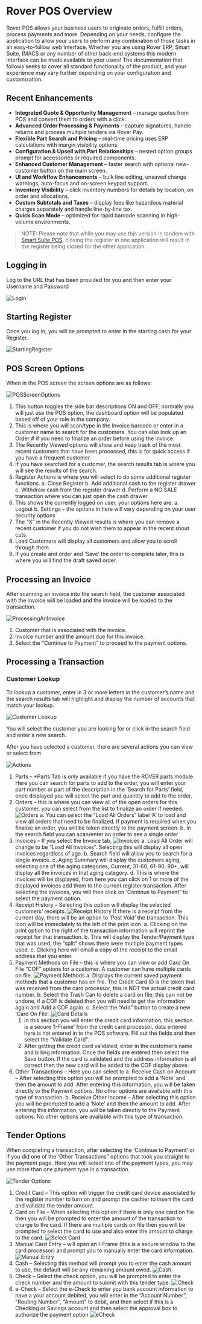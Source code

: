 # Rover POS Overview

<PageHeader />

Rover POS allows your business users to originate orders, fulfill orders, process payments and more. Depending on your needs, configure the application to allow your users to perform any combination of those tasks in an easy-to-follow web interface. Whether you are using Rover ERP, Smart Suite, IMACS or any number of other back-end systems this modern interface can be made available to your users! The documentation that follows seeks to cover all standard functionality of the product, and your experience may vary further depending on your configuration and customization.

## Recent Enhancements

- **Integrated Quote & Opportunity Management** – manage quotes from POS and convert them to orders with a click.
- **Advanced Order Processing & Payments** – capture signatures, handle returns and process multiple tenders via Rover Pay.
- **Flexible Part Search and Pricing** – real-time pricing uses ERP calculations with margin visibility options.
- **Configuration & Upsell with Part Relationships** – nested option groups prompt for accessories or required components.
- **Enhanced Customer Management** – faster search with optional new-customer button on the main screen.
- **UI and Workflow Enhancements** – bulk line editing, unsaved change warnings, auto-focus and on-screen keypad support.
- **Inventory Visibility** – click inventory numbers for details by location, on order and allocations.
- **Custom Subtotals and Taxes** – display fees like hazardous material charges separately and handle line-by-line tax.
- **Quick Scan Mode** – optimized for rapid barcode scanning in high-volume environments.

> NOTE: Please note that while you may use this version in tandem with [Smart Suite POS](../../smartsuite/pos/README.md), closing the register in one application will result in the register being closed for the other application.

## Logging in

Log to the URL that has been provided for you and then enter your Username and Password

![Login](./RoverPOS-login.png)

## Starting Register

Once you log in, you will be prompted to enter in the starting cash for your Register.

![StartingRegister](./RoverPOS-Starting_Register.png)

## POS Screen Options

When in the POS screen the screen options are as follows:

![POSScreenOptions](./RoverPOS-Screen_Options.png)

1. This button toggles the side bar descriptions ON and OFF, normally you will just use the POS option, the dashboard option will be populated based off of your role in the company.
2. This is where you will scan/type in the Invoice barcode or enter in a customer name to search for the customers. You can also look up an Order # if you need to finalize an order before using the invoice.
3. The Recently Viewed options will show and keep track of the most recent customers that have been processed, this is for quick access if you have a frequent customer.
4. If you have searched for a customer, the search results tab is where you will see the results of the search.
5. Register Actions is where you will select to do some additional register functions.
  a. Close Register
  b. Add additional cash to the register drawer
  c. Withdraw cash from the register drawer
  d. Perform a NO SALE transaction where you can just open the cash drawer
6. This shows the currently logged on user, your options here are:
  a. Logout
  b. Settings – the options in here will vary depending on your user security options
7. The “X” in the Recently Viewed results is where you can remove a recent customer if you do not wish them to appear in the recent shout cuts.
8. Load Customers will display all customers and allow you to scroll through them.
9. If you create and order and ‘Save’ the order to complete later, this is where you will find the draft saved order.

## Processing an Invoice

After scanning an invoice into the search field, the customer associated with the invoice will be loaded and the invoice will be loaded to the transaction.

![ProcessingAnInvoice](./RoverPOS-Processing_Invoice.png)

1. Customer that is associated with the invoice.
2. Invoice number and the amount due for this invoice.
3. Select the “Continue to Payment” to proceed to the payment options.

## Processing a Transaction

### Customer Lookup

To lookup a customer, enter in 3 or more letters in the customer’s name and the search results tab will highlight and display the number of accounts that match your lookup.

![Customer Lookup](./RoverPOS-005.png)

You will select the customer you are looking for or click in the search field and enter a new search.

After you have selected a customer, there are several actions you can view or select from

![Actions](./RoverPOS-Actions.png)

1. Parts – *Parts Tab is only available if you have the ROVER parts module.
Here you can search for parts to add to the order, you will enter your part number or part of the description in the ‘Search for Parts’ field, once displayed you will select the part and quantity to add to the order.
2. Orders – this is where you can view all of the open orders for this customer, you can select from the list to finalize an order if needed.
  ![Orders](./RoverPOS-Orders.png)
  a. You can select the “Load All Orders” label ‘A’ to load and view all orders that need to be finalized. If payment is required when you finalize an order, you will be taken directly to the payment screen.
  b. In the search field you can scan/enter an order to see a single order
3. Invoices – If you select the Invoice tab,
  ![Invoices](./RoverPOS-Invoices.png)
  a. Load All Order will change to be “Load All Invoices”. Selecting this will display all open invoices regardless of age.
  b. Search field will allow you to search for a single invoice.
  c. Aging Summary will display the customers aging, selecting one of the aging categories, Current, 31-60, 61-90, 90+, will display all the invoices in that aging category.
  d. This is where the invoices will be displayed, from here you can click on 1 or more of the displayed invoices add them to the current register transaction. After selecting the invoices, you will then click on ‘Continue to Payment” to select the payment option.
4. Receipt History – Selecting this option will display the selected customers’ receipts.
  ![Receipt History](./RoverPOS-Receipt.png)
  If there is a receipt from the current day, there will be an option to ‘Post Void’ the transaction.  This Icon will be immediately to the left of the print icon.
  a. Clicking on the print option to the right of the transaction information will reprint the receipt for that transaction.
  b. This will display the Tender/Payment type that was used, the “split” shows there were multiple payment types used.
  c. Clicking here will email a copy of the receipt to the email address that you enter.
5. Payment Methods on File – this is where you can view or add Card On File “COF” options for a customer. A customer can have multiple cards on file.
  ![Payment Methods](./RoverPOS-Methods.png)
  a. Displays the current saved payment methods that a customer has on file. The Credit Card ID is the token that was received from the card processor, this is NOT the actual credit card number.
  b. Select the Trash Can to delete a card on file, this can not be undone, if a COF is deleted then you will need to get the information again and Add a COF  again.
  c. Select the “Add” button to create a new ‘Card On File’.
    ![Card Details](./RoverPOS-Card_Details.png)
    1. In this section you will enter the credit card information, this section is a secure ‘I-Frame’ from the credit card processor, data entered here is not entered in to the POS software. Fill out the fields and then select the “Validate Card”.
    2. After getting the credit card validated, enter in the customer’s name and billing information. Once the fields are entered then select the Save button. If the card is validated and the address information is all correct then the new card will be added to the COF display above.
6. Other Transactions – Here you can select to
  a. Receive Cash on Account – After selecting this option you will be prompted to add a ‘Note’ and then the amount to add. After entering this information, you will be taken directly to the Payment options. No other options are available with this type of transaction.
  b. Receive Other Income - After selecting this option you will be prompted to add a ‘Note’ and then the amount to add. After entering this information, you will be taken directly to the Payment options. No other options are available with this type of transaction.

## Tender Options

When completing a transaction, after selecting the ‘Continue to Payment’ or if you did one of the ‘Other Transactions” options that took you straight to the payment page. Here you will select one of the payment types, you may use more than one payment type in a transaction.

![Tender Options](./RoverPOS-Tender_Options.png)

1. Credit Card – This option will trigger the credit card device associated to the register number to turn on and prompt the cashier to insert the card and validate the tender amount.
2. Card on File – When selecting this option if there is only one card on file then you will be prompted to enter the amount of the transaction to charge to the card. If there are multiple cards on file then you will be prompted to select the card to use and also enter the amount to charge to the card.
  ![Select Card](./RoverPOS-Select_Card.png)
3. Manual Card Entry – will open an I-Frame (this is a secure window to the card processor) and prompt you to manually enter the card information.
  ![Manual Entry](./RoverPOS-Manual_Entry.png)
4. Cash – Selecting this method will prompt you to enter the cash amount to use, the default will be any remaining amount owed.
  ![Cash](./RoverPOS-Cash.png)
5. Check – Select the check option, you will be prompted to enter the check number and the amount to submit with this tender type.
  ![Check](./RoverPOS-Check.png)
6. e-Check – Select the e-Check to enter you bank account information to have a your account debited, you will enter in the “Account Number”, “Routing Number”, “Amount” to debit, and then select if this is a Checking or Savings account and then select the approval box to authorize the payment option
  ![eCheck](./RoverPOS-eCheck.png)

<PageFooter />
